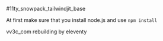 #11ty_snowpack_tailwindjit_base

At first make sure that you install node.js and use `npm install`

vv3c_com rebuilding by eleventy